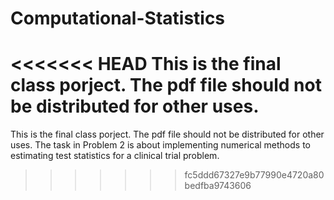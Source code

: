# Computational-Statistics
<<<<<<< HEAD
This is the final class porject. The pdf file should not be distributed for other uses.
=======
This is the final class porject. The pdf file should not be distributed for other uses. 
The task in Problem 2 is about implementing numerical methods to estimating test statistics for a clinical trial problem. 
>>>>>>> fc5ddd67327e9b77990e4720a80bedfba9743606
